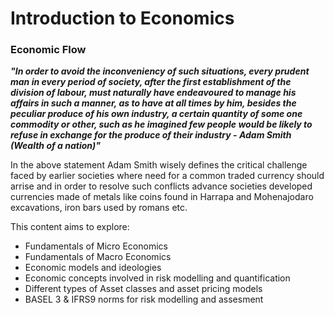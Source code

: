 # Introduction to Economics


### Economic Flow

***"In order to avoid the inconveniency of such situations, every prudent man in every period of society, after the first
establishment of the division of labour, must naturally have endeavoured to manage his affairs in such a manner, as to have at all
times by him, besides the peculiar produce of his own industry, a
certain quantity of some one commodity or other, such as he imagined few people would be likely to refuse in exchange for the produce of their industry - Adam Smith (Wealth of a nation)"***

In the above statement Adam Smith wisely defines the critical challenge faced by earlier societies where need for a common traded currency should arrise and in order to resolve such conflicts advance societies developed currencies made of metals like coins found in Harrapa and Mohenajodaro excavations, iron bars used by romans etc. 

This content aims to explore:
-   Fundamentals of Micro Economics
-   Fundamentals of Macro Economics
-   Economic models and ideologies
-   Economic concepts involved in risk modelling and quantification
-   Different types of Asset classes and asset pricing models
-   BASEL 3 & IFRS9 norms for risk modelling and assesment


